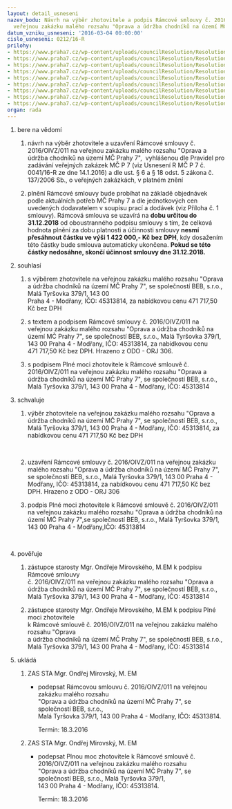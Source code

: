 ```yaml
---
layout: detail_usneseni
nazev_bodu: Návrh na výběr zhotovitele a podpis Rámcové smlouvy č. 2016/OIVZ/011 na
  veřejnou zakázku malého rozsahu "Oprava a údržba chodníků na území MČ Prahy 7"
datum_vzniku_usneseni: '2016-03-04 00:00:00'
cislo_usneseni: 0212/16-R
prilohy:
- https://www.praha7.cz/wp-content/uploads/councilResolution/Resolutions/27530/export/1Duvodovazprava~28150.doc
- https://www.praha7.cz/wp-content/uploads/councilResolution/Resolutions/27530/export/4Ramcova_smlouva~28147.doc
- https://www.praha7.cz/wp-content/uploads/councilResolution/Resolutions/27530/export/5Krycilistnabidky~28146.pdf
- https://www.praha7.cz/wp-content/uploads/councilResolution/Resolutions/27530/export/6Soupispraciadodavek~28145.pdf
- https://www.praha7.cz/wp-content/uploads/councilResolution/Resolutions/27530/export/8Plnamoc~28143.doc
- https://www.praha7.cz/wp-content/uploads/councilResolution/Resolutions/27530/export/9Vyzvakpodaninabidky~28142.pdf
- https://www.praha7.cz/wp-content/uploads/councilResolution/Resolutions/27530/export/10VypisOR~28141.pdf
- https://www.praha7.cz/wp-content/uploads/councilResolution/Resolutions/27530/export/11VypiszregistruDPH~28140.pdf
- https://www.praha7.cz/wp-content/uploads/councilResolution/Resolutions/27530/export/export~299940.pdf
organ: rada
---
```

<ol class="urzList_view" id="urzList">
<li id="" class="urzClass1"><span name="1">bere na vědomí</span> 
<ol class="urzOlClass">
<li id="" class="urzClass2" style="TEXT-ALIGN: left"><span><p>návrh na výběr zhotovitele a uzavření Rámcové smlouvy č. 2016/OIVZ/011 na veřejnou zakázku malého rozsahu "Oprava a údržba chodníků na území MČ Prahy 7",&nbsp; vyhlášenou dle Pravidel pro zadávání veřejných zakázek MČ P 7 (viz Usnesení R MČ P 7 č. 0041/16-R ze dne 14.1.2016) a dle ust. § 6 a § 18 odst. 5 zákona č. 137/2006 Sb., o veřejných zakázkách, v platném znění</p></span></li>
<li id="" class="urzClass2" style="TEXT-ALIGN: left"><span><p>plnění Rámcové smlouvy&nbsp;bude probíhat na základě objednávek podle aktuálních potřeb MČ Prahy 7 a dle jednotkových cen uvedených dodavatelem v soupisu prací a dodávek (viz Příloha č. 1 smlouvy). Rámcová smlouva se uzavírá na <strong>dobu určitou do 31.12.2018</strong> od oboustranného podpisu smlouvy&nbsp;s tím, že celková hodnota plnění za dobu platnosti a účinnosti smlouvy <strong>nesmí přesáhnout částku ve výši 1 422 000,- Kč bez</strong> <strong>DPH</strong>, kdy dosažením této částky bude smlouva automaticky ukončena. <strong>Pokud se této částky nedosáhne, skončí účinnost smlouvy dne 31.12.2018.</strong></p></span></li></ol></li>
<li id="" class="urzClass1"><span name="26">souhlasí</span> 
<ol class="urzOlClass">
<li id="" class="urzClass2" style="TEXT-ALIGN: left"><span><p>s&nbsp;výběrem zhotovitele&nbsp;na veřejnou zakázku malého rozsahu "Oprava a údržba chodníků na území MČ Prahy 7", se společností BEB, s.r.o., Malá Tyršovka 379/1, 143 00 <br>Praha 4 - Modřany, IČO: 45313814, za nabídkovou cenu 471 717,50 Kč bez DPH</p></span></li>
<li id="" class="urzClass2" style="TEXT-ALIGN: left"><span><p>s textem a podpisem Rámcové smlouvy č. 2016/OIVZ/011 na veřejnou zakázku malého rozsahu "Oprava a údržba chodníků na území MČ Prahy 7", se společností BEB, s.r.o., Malá Tyršovka 379/1, 143 00 Praha 4 - Modřany, IČO: 45313814, za nabídkovou cenu <br>471 717,50 Kč bez DPH. Hrazeno z ODO - ORJ 306.</p></span></li>
<li id="" class="urzClass2" style="TEXT-ALIGN: left"><span><p>s podpisem Plné moci zhotovitele k Rámcové smlouvě č. 2016/OIVZ/011 na veřejnou zakázku malého rozsahu "Oprava a údržba chodníků na území MČ Prahy 7", se společností BEB, s.r.o., Malá Tyršovka 379/1, 143 00 Praha 4 - Modřany, IČO: 45313814</p></span></li></ol></li>
<li id="" class="urzClass1"><span name="24">schvaluje</span> 
<ol class="urzOlClass">
<li id="" class="urzClass2" style="TEXT-ALIGN: left"><span><p>výběr zhotovitele na veřejnou zakázku malého rozsahu "Oprava a údržba chodníků na území MČ Prahy 7", se společností BEB, s.r.o., Malá Tyršovka 379/1, 143 00 Praha 4 - Modřany, IČO: 45313814, za nabídkovou cenu 471 717,50 Kč bez DPH</p><p><br></p></span></li>
<li id="" class="urzClass2" style="TEXT-ALIGN: left"><span><p>uzavření&nbsp;Rámcové smlouvy č. 2016/OIVZ/011 na veřejnou zakázku malého rozsahu "Oprava a údržba chodníků na území MČ Prahy 7", se společností BEB, s.r.o., Malá Tyršovka 379/1, 143 00 Praha 4 - Modřany, IČO: 45313814, za nabídkovou cenu 471 717,50 Kč bez DPH. Hrazeno z ODO - ORJ 306</p></span></li>
<li id="" class="urzClass2" style="TEXT-ALIGN: left"><span><p>podpis Plné moci zhotovitele k Rámcové smlouvě č. 2016/OIVZ/011 na veřejnou zakázku malého rozsahu "Oprava a údržba chodníků na území MČ Prahy 7",se společností BEB, s.r.o., Malá Tyršovka 379/1, 143 00 Praha 4 - Modřany,IČO: 45313814</p><p><br></p></span></li></ol></li>
<li id="" class="urzClass1"><span name="16">pověřuje</span> 
<ol class="urzOlClass">
<li id="" class="urzClass2" style="TEXT-ALIGN: left"><span><p>zástupce starosty Mgr. Ondřeje Mirovského, M.EM k podpisu Rámcové smlouvy <br>č. 2016/OIVZ/011 na veřejnou zakázku malého rozsahu "Oprava a údržba chodníků na území MČ Prahy 7", se společností BEB, s.r.o., Malá Tyršovka 379/1, 143 00 Praha 4 - Modřany, IČO: 45313814</p></span></li>
<li id="" class="urzClass2" style="TEXT-ALIGN: left"><span><p>zástupce starosty Mgr. Ondřeje Mirovského, M.EM k podpisu&nbsp;Plné moci zhotovitele <br>k Rámcové smlouvě č. 2016/OIVZ/011 na veřejnou zakázku malého rozsahu "Oprava <br>a údržba chodníků na území MČ Prahy 7", se společností BEB, s.r.o., Malá Tyršovka 379/1, 143 00 Praha 4 - Modřany, IČO: 45313814</p></span></li></ol></li><li class="urzClass1" id="urzUkoly"><span name="1">ukládá</span><ol class="urzOlClass"><li class="urzClass2"><span><p>ZAS STA Mgr. Ondřej Mirovský, M. EM</p></span><ul class="urzUlClass"><li class="urzClass3"><span><p>podepsat Rámcovou smlouvu č. 2016/OIVZ/011 na veřejnou zakázku malého rozsahu <br>"Oprava a údržba chodníků na území MČ Prahy 7", se společností BEB, s.r.o., <br>Malá Tyršovka 379/1, 143 00 Praha 4 - Modřany, IČO: 45313814.</p></span><span class="urzUkolTermin">  Termín:&nbsp;18.3.2016</span></li></ul></li><li class="urzClass2"><span><p>ZAS STA Mgr. Ondřej Mirovský, M. EM</p></span><ul class="urzUlClass"><li class="urzClass3"><span><p>podepsat Plnou moc zhotovitele k Rámcové smlouvě č. 2016/OIVZ/011 na veřejnou zakázku malého rozsahu <br>"Oprava a údržba chodníků na území MČ Prahy 7", se společností BEB, s.r.o., Malá Tyršovka 379/1, <br>143 00 Praha 4 - Modřany, IČO: 45313814.</p></span><span class="urzUkolTermin">  Termín:&nbsp;18.3.2016</span></li></ul></li></ol></li>
</ol>